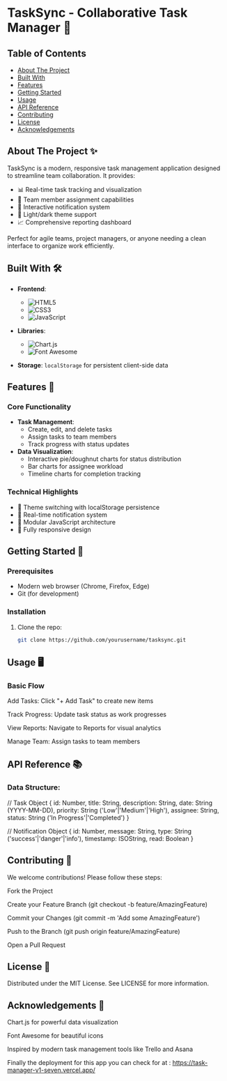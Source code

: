 # TaskSync - Collaborative Task Manager 🚀

## Table of Contents
- [About The Project](#about-the-project-)
- [Built With](#built-with-)
- [Features](#features-)
- [Getting Started](#getting-started-)
- [Usage](#usage-)
- [API Reference](#api-reference-)
- [Contributing](#contributing-)
- [License](#license-)
- [Acknowledgements](#acknowrelegements-)

## About The Project ✨

TaskSync is a modern, responsive task management application designed to streamline team collaboration. It provides:

- 📊 Real-time task tracking and visualization
- 👥 Team member assignment capabilities
- 🔔 Interactive notification system
- 🌙 Light/dark theme support
- 📈 Comprehensive reporting dashboard

Perfect for agile teams, project managers, or anyone needing a clean interface to organize work efficiently.

## Built With 🛠️

- **Frontend**: 
  - ![HTML5](https://img.shields.io/badge/HTML5-E34F26?style=flat&logo=html5&logoColor=white)
  - ![CSS3](https://img.shields.io/badge/CSS3-1572B6?style=flat&logo=css3&logoColor=white)
  - ![JavaScript](https://img.shields.io/badge/JavaScript-F7DF1E?style=flat&logo=javascript&logoColor=black)

- **Libraries**:
  - ![Chart.js](https://img.shields.io/badge/Chart.js-FF6384?style=flat&logo=chart.js&logoColor=white)
  - ![Font Awesome](https://img.shields.io/badge/Font_Awesome-528DD7?style=flat&logo=font-awesome&logoColor=white)

- **Storage**: `localStorage` for persistent client-side data

## Features 🌟

### Core Functionality
- **Task Management**:
  - Create, edit, and delete tasks
  - Assign tasks to team members
  - Track progress with status updates
- **Data Visualization**:
  - Interactive pie/doughnut charts for status distribution
  - Bar charts for assignee workload
  - Timeline charts for completion tracking

### Technical Highlights
- 📌 Theme switching with localStorage persistence
- 🔔 Real-time notification system
- 🧩 Modular JavaScript architecture
- 📱 Fully responsive design

## Getting Started 🏁

### Prerequisites
- Modern web browser (Chrome, Firefox, Edge)
- Git (for development)

### Installation
1. Clone the repo:
   ```sh
   git clone https://github.com/yourusername/tasksync.git


## Usage 🖥️
### Basic Flow
Add Tasks: Click "+ Add Task" to create new items

Track Progress: Update task status as work progresses

View Reports: Navigate to Reports for visual analytics

Manage Team: Assign tasks to team members


## API Reference 📚
### Data Structure:
// Task Object
{
  id: Number,
  title: String,
  description: String,
  date: String (YYYY-MM-DD),
  priority: String ('Low'|'Medium'|'High'),
  assignee: String,
  status: String ('In Progress'|'Completed')
}

// Notification Object
{
  id: Number,
  message: String,
  type: String ('success'|'danger'|'info'),
  timestamp: ISOString,
  read: Boolean
}


## Contributing 🤝
We welcome contributions! Please follow these steps:

Fork the Project

Create your Feature Branch (git checkout -b feature/AmazingFeature)

Commit your Changes (git commit -m 'Add some AmazingFeature')

Push to the Branch (git push origin feature/AmazingFeature)

Open a Pull Request

## License 📄
Distributed under the MIT License. See LICENSE for more information.

## Acknowledgements 🙏
Chart.js for powerful data visualization

Font Awesome for beautiful icons

Inspired by modern task management tools like Trello and Asana

Finally the deployment for this app you can check for at : https://task-manager-v1-seven.vercel.app/
